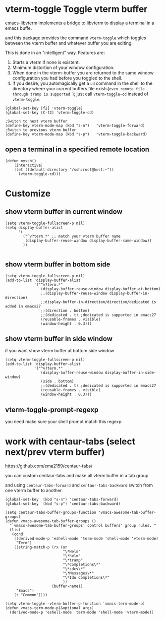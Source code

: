 # vterm-toggle Toggle vterm buffer

[emacs-libvterm](https://github.com/akermu/emacs-libvterm)  implements a bridge to libvterm to display a terminal in a emacs buffe.

and this  package provides the command `vterm-toggle` which toggles between the
 vterm buffer and whatever buffer you are editing.

 This is done in an "intelligent" way.  Features are:
 1. Starts a vterm if none is existent.
 2. Minimum distortion of your window configuration.
 3. When done in the vterm-buffer you are returned to the same window
    configuration you had before you toggled to the shell.
 4. If you desire, you automagically get a `cd` command in the shell to the
    directory where your current buffers file exists(`even remote file through tramp is supported `);
    just call `vterm-toggle-cd` instead of `vterm-toggle`.

```
(global-set-key [f2] 'vterm-toggle)
(global-set-key [C-f2] 'vterm-toggle-cd)

;Switch to next vterm buffer
(define-key vterm-mode-map (kbd "s-n")   'vterm-toggle-forward)
;Switch to previous vterm buffer
(define-key vterm-mode-map (kbd "s-p")   'vterm-toggle-backward)

```
##  open a terminal in a specified remote location
```
(defun myssh()
    (interactive)
    (let ((default-directory "/ssh:root@host:~"))
      (vterm-toggle-cd)))
```
# Customize
## show vterm buffer in current window
```
(setq vterm-toggle-fullscreen-p nil)
(setq display-buffer-alist
      '(
        ("^v?term.*" ;; match your vterm buffer name
         (display-buffer-reuse-window display-buffer-same-window))
        ))


```
## show vterm buffer in bottom side
```
(setq vterm-toggle-fullscreen-p nil)
(add-to-list 'display-buffer-alist
             '("^v?term.*"
                (display-buffer-reuse-window display-buffer-at-bottom)
                ;;(display-buffer-reuse-window display-buffer-in-direction)
                ;;display-buffer-in-direction/direction/dedicated is added in emacs27
                ;;(direction . bottom)
                ;;(dedicated . t) ;dedicated is supported in emacs27
                (reusable-frames . visible)
                (window-height . 0.3)))
```
## show  vterm buffer in side window
if you want show vterm buffer at bottom side window
```
(setq vterm-toggle-fullscreen-p nil)
(add-to-list 'display-buffer-alist
             '("^v?term.*"
                (display-buffer-reuse-window display-buffer-in-side-window)
                (side . bottom)
                ;;(dedicated . t) ;dedicated is supported in emacs27
                (reusable-frames . visible)
                (window-height . 0.3)))
```

## vterm-toggle-prompt-regexp
you need make sure your shell prompt match this regexp

# work with centaur-tabs (select next/prev vterm buffer)

   https://github.com/ema2159/centaur-tabs/

you can custom centaur-tabs and make all vterm buffer in a tab group

and using `centaur-tabs-forward` and  `centaur-tabs-backward`
switch from one vterm buffer to another.

```
(global-set-key  (kbd "s-n") 'centaur-tabs-forward)
(global-set-key  (kbd "s-p") 'centaur-tabs-backward)
```

```
(setq centaur-tabs-buffer-groups-function 'vmacs-awesome-tab-buffer-groups)
(defun vmacs-awesome-tab-buffer-groups ()
  "`vmacs-awesome-tab-buffer-groups' control buffers' group rules. "
  (list
   (cond
    ((derived-mode-p 'eshell-mode 'term-mode 'shell-mode 'vterm-mode)
     "Term")
    ((string-match-p (rx (or
                          "\*Helm"
                          "\*helm"
                          "\*tramp"
                          "\*Completions\*"
                          "\*sdcv\*"
                          "\*Messages\*"
                          "\*Ido Completions\*"
                          ))
                     (buffer-name))
     "Emacs")
    (t "Common"))))

(setq vterm-toggle--vterm-buffer-p-function 'vmacs-term-mode-p)
(defun vmacs-term-mode-p(&optional args)
  (derived-mode-p 'eshell-mode 'term-mode 'shell-mode 'vterm-mode))

```
